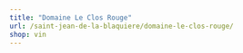 ```yaml
---
title: "Domaine Le Clos Rouge"
url: /saint-jean-de-la-blaquiere/domaine-le-clos-rouge/
shop: vin
---
```

